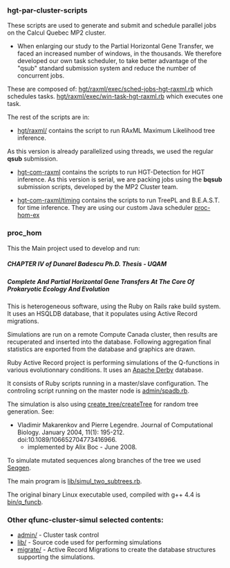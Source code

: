 ### hgt-par-cluster-scripts

These scripts are used to generate and submit and schedule parallel jobs on the Calcul Quebec MP2 cluster.

- When enlarging our study to the Partial Horizontal Gene Transfer, we faced an increased number of windows, in the thousands. 
We therefore developed our own task scheduler, to take better advantage of the "qsub" standard submission system and reduce the number of concurrent jobs.

These are composed of:
 [hgt/raxml/exec/sched-jobs-hgt-raxml.rb](hgt/raxml/exec/sched-jobs-hgt-raxml.rb) which schedules tasks.
 [hgt/raxml/exec/win-task-hgt-raxml.rb](hgt/raxml/exec/win-task-hgt-raxml.rb) which executes one task.

 The rest of the scripts are in:
- [hgt/raxml/](hgt/raxml/) contains the script to run RAxML Maximum Likelihood tree inference.





As this version is already parallelized using threads, we used the regular __qsub__ submission.

- [hgt-com-raxml](hgt-com-raxml/) contains the scripts to run HGT-Detection for HGT inference. 
As this version is serial, we are packing jobs using the __bqsub__ submission scripts, developed by the MP2 Cluster team.

- [hgt-com-raxml/timing](hgt-com-raxml/timing) contains the scripts to run TreePL and B.E.A.S.T. for time inference.
They are using our custom Java scheduler [proc-hom-ex](../../proc-hom-ex)

  



### proc_hom

This the Main project used to develop and run:

##### CHAPTER IV of Dunarel Badescu Ph.D. Thesis - UQAM 
##### Complete And Partial Horizontal Gene Transfers At The Core Of Prokaryotic Ecology And Evolution

This is heterogeneous software, using the Ruby on Rails rake build system. 
It uses an HSQLDB database, that it populates using Active Record migrations.

Simulations are run on a remote Compute Canada cluster, then results are recuperated and inserted into the database.
Following aggregation final statistics are exported from the database and graphics are drawn.




Ruby Active Record project is performing simulations of the Q-functions in various evolutionnary conditions.
It uses an [Apache Derby](http://db.apache.org/derby/) database.

It consists of Ruby scripts running in a master/slave configuration.
The controling script running on the master node is [admin/spadb.rb](admin/spadm.rb).

The simulation is also using [create_tree/createTree](create_tree/createTree) for random tree generation.
See:
- Vladimir Makarenkov and Pierre Legendre. 
Journal of Computational Biology. January 2004, 11(1): 195-212. doi:10.1089/106652704773416966. 
  * implemented by Alix Boc - June 2008.

To simulate mutated sequences along branches of the tree we used [Seqgen](http://tree.bio.ed.ac.uk/software/seqgen/).

The main program is [lib/simul_two_subtrees.rb](lib/simul_two_subtrees.rb).

The original binary Linux executable used, compiled with g++ 4.4 is [bin/q_funcb](bin/q_funcb).

### Other qfunc-cluster-simul selected contents:

  * [admin/](admin/) - Cluster task control 
  * [lib/](lib/) - Source code used for performing simulations
  * [migrate/](migrate/) - Active Record Migrations to create the database structures supporting the simulations. 
  
  
